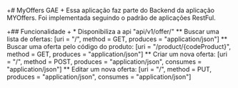 +# MyOffers GAE
 +
Essa aplicação faz parte do Backend da aplicação MYOffers.
Foi implementada seguindo o padrão de aplicações RestFul.

+## Funcionalidade
+
    * Disponibiliza a api "api/v1/offer/"
    ** Buscar uma lista de ofertas: [uri = "/", method = GET, produces = "application/json"]
    ** Buscar uma oferta pelo código do produto: [uri = "/product/{codeProduct}", method = GET, produces = "application/json"]
    ** Criar um nova oferta: [uri = "/", method = POST, produces = "application/json", consumes = "application/json"]
    ** Editar um nova oferta: [uri = "/", method = PUT, produces = "application/json", consumes = "application/json"]


